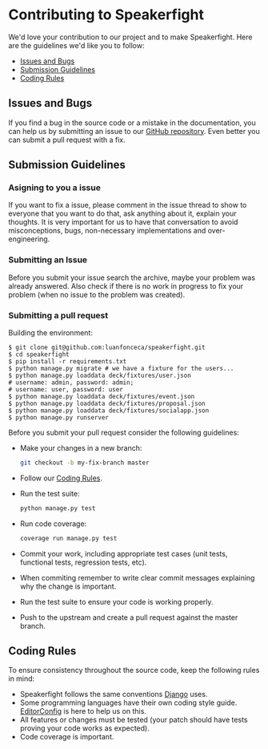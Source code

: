 # Contributing to Speakerfight

We'd love your contribution to our project and to make Speakerfight. Here are the guidelines we'd like you to follow:

- [Issues and Bugs](#issues-and-bugs)
- [Submission Guidelines](#submission-guidelines)
- [Coding Rules](#coding-rules)


## Issues and Bugs

If you find a bug in the source code or a mistake in the documentation, you can help us by
submitting an issue to our [GitHub repository][speakerfight]. Even better you can submit a pull request
with a fix.

## Submission Guidelines

### Asigning to you a issue

If you want to fix a issue, please comment in the issue thread to show to everyone that you want to do that, ask anything about it, explain your thoughts. It is very important for us to have that conversation to avoid misconceptions, bugs, non-necessary implementations and over-engineering.

### Submitting an Issue

Before you submit your issue search the archive, maybe your problem was already answered.
Also check if there is no work in progress to fix your problem (when no issue to the problem was created).

### Submitting a pull request

Building the environment:

```
$ git clone git@github.com:luanfonceca/speakerfight.git
$ cd speakerfight
$ pip install -r requirements.txt
$ python manage.py migrate # we have a fixture for the users...
$ python manage.py loaddata deck/fixtures/user.json
# username: admin, password: admin;
# username: user, password: user
$ python manage.py loaddata deck/fixtures/event.json
$ python manage.py loaddata deck/fixtures/proposal.json
$ python manage.py loaddata deck/fixtures/socialapp.json
$ python manage.py runserver
```

Before you submit your pull request consider the following guidelines:

* Make your changes in a new branch:

	```sh
	git checkout -b my-fix-branch master
	```

* Follow our [Coding Rules](#coding-rules).
* Run the test suite:

	```sh
	python manage.py test
	```

* Run code coverage:

	```sh
	coverage run manage.py test
	```

* Commit your work, including appropriate test cases (unit tests, functional tests, regression tests, etc).
* When commiting remember to write clear commit messages explaining why the change is important.
* Run the test suite to ensure your code is working properly.
* Push to the upstream and create a pull request against the master branch.

## Coding Rules

To ensure consistency throughout the source code, keep the following rules in mind:

* Speakerfight follows the same conventions [Django][django-coding-style] uses.
* Some programming languages have their own coding style guide. [EditorConfig][editorconfig] is here to help us on this.
* All features or changes must be tested (your patch should have tests proving your code works as expected).
* Code coverage is important.

[speakerfight]: https://github.com/luanfonceca/speakerfight/
[editorconfig]: http://editorconfig.org/
[django-coding-style]: https://docs.djangoproject.com/en/1.8/internals/contributing/writing-code/coding-style/
